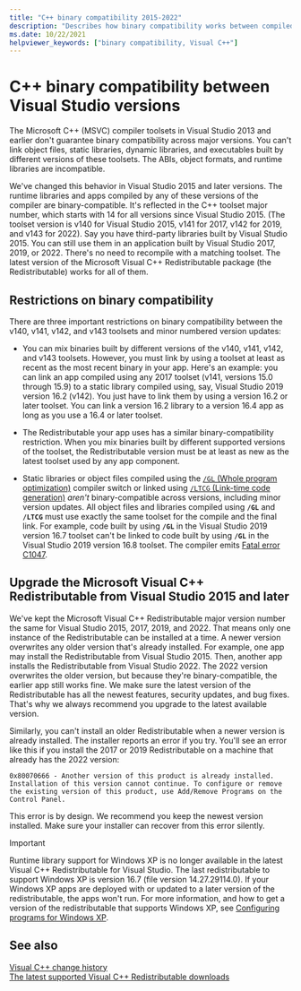 ```yaml
---
title: "C++ binary compatibility 2015-2022"
description: "Describes how binary compatibility works between compiled C++ files in Visual Studio 2015, 2017, 2019, and 2022. One Microsoft Visual C++ Redistributable package works for all three versions."
ms.date: 10/22/2021
helpviewer_keywords: ["binary compatibility, Visual C++"]
---
```

# C++ binary compatibility between Visual Studio versions

The Microsoft C++ (MSVC) compiler toolsets in Visual Studio 2013 and earlier don't guarantee binary compatibility across major versions. You can't link object files, static libraries, dynamic libraries, and executables built by different versions of these toolsets. The ABIs, object formats, and runtime libraries are incompatible.

We've changed this behavior in Visual Studio 2015 and later versions. The runtime libraries and apps compiled by any of these versions of the compiler are binary-compatible. It's reflected in the C++ toolset major number, which starts with 14 for all versions since Visual Studio 2015. (The toolset version is v140 for Visual Studio 2015, v141 for 2017, v142 for 2019, and v143 for 2022). Say you have third-party libraries built by Visual Studio 2015. You can still use them in an application built by Visual Studio 2017, 2019, or 2022. There's no need to recompile with a matching toolset. The latest version of the Microsoft Visual C++ Redistributable package (the Redistributable) works for all of them.

## <a name="restrictions"></a> Restrictions on binary compatibility

There are three important restrictions on binary compatibility between the v140, v141, v142, and v143 toolsets and minor numbered version updates:

- You can mix binaries built by different versions of the v140, v141, v142, and v143 toolsets. However, you must link by using a toolset at least as recent as the most recent binary in your app. Here's an example: you can link an app compiled using any 2017 toolset (v141, versions 15.0 through 15.9) to a static library compiled using, say, Visual Studio 2019 version 16.2 (v142). You just have to link them by using a version 16.2 or later toolset. You can link a version 16.2 library to a version 16.4 app as long as you use a 16.4 or later toolset.

- The Redistributable your app uses has a similar binary-compatibility restriction. When you mix binaries built by different supported versions of the toolset, the Redistributable version must be at least as new as the latest toolset used by any app component.

- Static libraries or object files compiled using the [`/GL` (Whole program optimization)](../build/reference/gl-whole-program-optimization.md) compiler switch or linked using [`/LTCG` (Link-time code generation)](../build/reference/ltcg-link-time-code-generation.md) *aren't* binary-compatible across versions, including minor version updates. All object files and libraries compiled using **`/GL`** and **`/LTCG`** must use exactly the same toolset for the compile and the final link. For example, code built by using **`/GL`** in the Visual Studio 2019 version 16.7 toolset can't be linked to code built by using **`/GL`** in the Visual Studio 2019 version 16.8 toolset. The compiler emits [Fatal error C1047](../error-messages/compiler-errors-1/fatal-error-c1047.md).

## Upgrade the Microsoft Visual C++ Redistributable from Visual Studio 2015 and later

We've kept the Microsoft Visual C++ Redistributable major version number the same for Visual Studio 2015, 2017, 2019, and 2022. That means only one instance of the Redistributable can be installed at a time. A newer version overwrites any older version that's already installed. For example, one app may install the Redistributable from Visual Studio 2015. Then, another app installs the Redistributable from Visual Studio 2022. The 2022 version overwrites the older version, but because they're binary-compatible, the earlier app still works fine. We make sure the latest version of the Redistributable has all the newest features, security updates, and bug fixes. That's why we always recommend you upgrade to the latest available version.

Similarly, you can't install an older Redistributable when a newer version is already installed. The installer reports an error if you try. You'll see an error like this if you install the 2017 or 2019 Redistributable on a machine that already has the 2022 version:

```Output
0x80070666 - Another version of this product is already installed. Installation of this version cannot continue. To configure or remove the existing version of this product, use Add/Remove Programs on the Control Panel.
```

This error is by design. We recommend you keep the newest version installed. Make sure your installer can recover from this error silently.

> [!IMPORTANT]
> Runtime library support for Windows XP is no longer available in the latest Visual C++ Redistributable for Visual Studio. The last redistributable to support Windows XP is version 16.7 (file version 14.27.29114.0). If your Windows XP apps are deployed with or updated to a later version of the redistributable, the apps won't run. For more information, and how to get a version of the redistributable that supports Windows XP, see [Configuring programs for Windows XP](../build/configuring-programs-for-windows-xp.md).

## See also

[Visual C++ change history](../porting/visual-cpp-change-history-2003-2015.md)\
[The latest supported Visual C++ Redistributable downloads](../windows/latest-supported-vc-redist.md)
